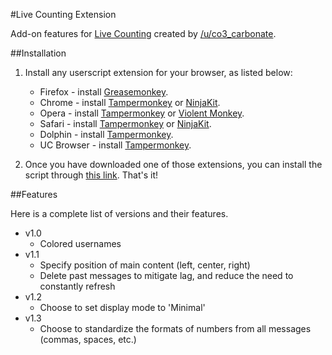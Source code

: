 #Live Counting Extension

Add-on features for [Live Counting](https://www.reddit.com/live/ta535s1hq2je) created by [/u/co3_carbonate](https://www.reddit.com/user/co3_carbonate/).

##Installation

1. Install any userscript extension for your browser, as listed below:

	* Firefox - install [Greasemonkey](https://addons.mozilla.org/en-US/firefox/addon/greasemonkey/).
	* Chrome - install [Tampermonkey](https://tampermonkey.net/?ext=dhdg&browser=chrome) or [NinjaKit](https://chrome.google.com/webstore/detail/gpbepnljaakggeobkclonlkhbdgccfek).
	* Opera - install [Tampermonkey](https://tampermonkey.net/?ext=dhdg&browser=opera) or [Violent Monkey](https://addons.opera.com/en/extensions/details/violent-monkey/).
	* Safari - install [Tampermonkey](https://tampermonkey.net/?ext=dhdg&browser=safari) or [NinjaKit](http://ss-o.net/safari/extension/NinjaKit.safariextz).
	* Dolphin - install [Tampermonkey](https://tampermonkey.net/?ext=dhdg&browser=dolphin).
	* UC Browser - install [Tampermonkey](https://tampermonkey.net/?ext=dhdg&browser=ucweb).

2. Once you have downloaded one of those extensions, you can install the script through [this link](https://gist.github.com/co3carbonate/fcafa1928231d88361147314791867df/raw/77129ddd53b1ed2b4c78129d622eb8bc22498df8/client.user.js). That's it!

##Features

Here is a complete list of versions and their features.

- v1.0
  - Colored usernames
- v1.1
  - Specify position of main content (left, center, right)
  - Delete past messages to mitigate lag, and reduce the need to constantly refresh
- v1.2
  - Choose to set display mode to 'Minimal'
- v1.3
  - Choose to standardize the formats of numbers from all messages (commas, spaces, etc.)